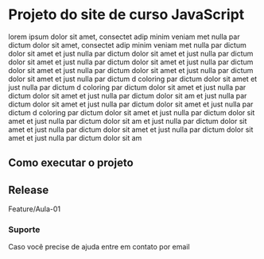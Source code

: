 # Projeto do site de curso JavaScript

lorem ipsum dolor sit amet, consectet adip minim veniam met nulla par dictum dolor sit amet, consectet adip minim veniam met nulla par dictum dolor sit amet et just nulla par dictum dolor sit amet et just nulla par dictum dolor sit amet et just nulla par dictum dolor sit amet et just nulla par dictum dolor sit amet et just nulla par dictum dolor sit amet et just nulla par dictum dolor sit amet et just nulla par dictum d coloring par dictum dolor sit amet et just nulla par dictum d coloring par dictum dolor sit amet et just nulla par dictum dolor sit amet et just nulla par dictum dolor sit am et just nulla par dictum dolor sit amet et just nulla par dictum dolor sit amet et just nulla par dictum d coloring par dictum dolor sit amet et just nulla par dictum dolor sit amet et just nulla par dictum dolor sit am et just nulla par dictum dolor sit amet et just nulla par dictum dolor sit amet et just nulla par dictum dolor sit amet et just nulla par dictum dolor sit am

## Como executar o projeto

## Release
Feature/Aula-01

### Suporte

Caso você precise de ajuda entre em contato por email
